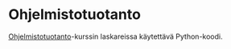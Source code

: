 # Ohjelmistotuotanto

[Ohjelmistotuotanto](https://ohjelmistotuotanto-hy.github.io/)-kurssin laskareissa käytettävä Python-koodi.
